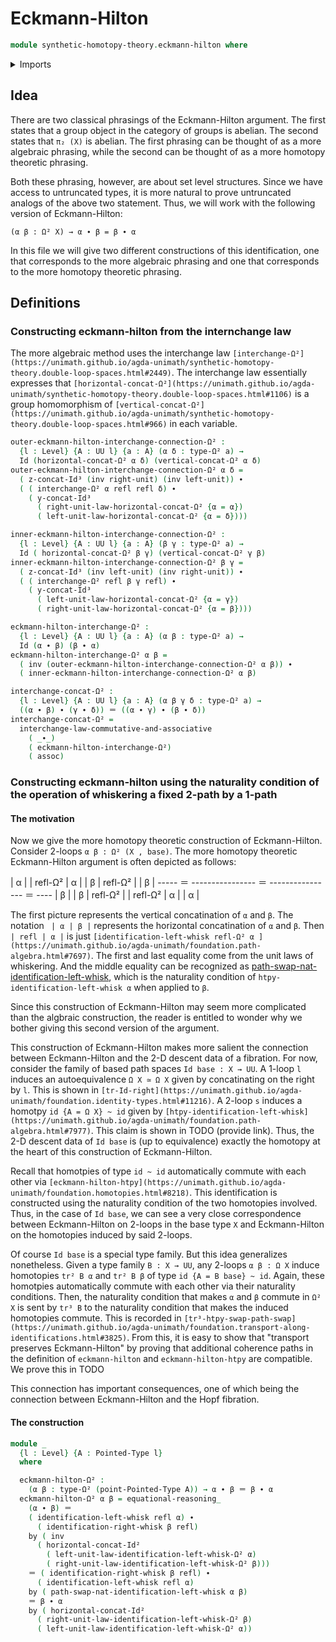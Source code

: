 # Eckmann-Hilton

```agda
module synthetic-homotopy-theory.eckmann-hilton where
```

<details><summary>Imports</summary>

```agda
open import foundation.action-on-identifications-functions
open import foundation.dependent-pair-types
open import foundation.function-types
open import foundation.identity-types
open import foundation.interchange-law
open import foundation.path-algebra
open import foundation.universe-levels

open import structured-types.pointed-equivalences
open import structured-types.pointed-types

open import synthetic-homotopy-theory.double-loop-spaces
open import synthetic-homotopy-theory.functoriality-loop-spaces
open import synthetic-homotopy-theory.iterated-loop-spaces
open import synthetic-homotopy-theory.loop-spaces
```

</details>

## Idea

There are two classical phrasings of the Eckmann-Hilton argument. The first
states that a group object in the category of groups is abelian. The second
states that `π₂ (X)` is abelian. The first phrasing can be thought of as a more
algebraic phrasing, while the second can be thought of as a more homotopy
theoretic phrasing.

Both these phrasing, however, are about set level structures. Since we have
access to untruncated types, it is more natural to prove untruncated analogs of
the above two statement. Thus, we will work with the following version of
Eckmann-Hilton:

`(α β : Ω² X) → α ∙ β = β ∙ α`

In this file we will give two different constructions of this identification, one that
corresponds to the more algebraic phrasing and one that corresponds to the more
homotopy theoretic phrasing.

## Definitions

### Constructing eckmann-hilton from the internchange law

The more algebraic method uses the interchange law
`[interchange-Ω²](https://unimath.github.io/agda-unimath/synthetic-homotopy-theory.double-loop-spaces.html#2449)`.
The interchange law essentially expresses that
`[horizontal-concat-Ω²](https://unimath.github.io/agda-unimath/synthetic-homotopy-theory.double-loop-spaces.html#1106)`
is a group homomorphism of
`[vertical-concat-Ω²](https://unimath.github.io/agda-unimath/synthetic-homotopy-theory.double-loop-spaces.html#966)`
in each variable.

```agda
outer-eckmann-hilton-interchange-connection-Ω² :
  {l : Level} {A : UU l} {a : A} (α δ : type-Ω² a) →
  Id (horizontal-concat-Ω² α δ) (vertical-concat-Ω² α δ)
outer-eckmann-hilton-interchange-connection-Ω² α δ =
  ( z-concat-Id³ (inv right-unit) (inv left-unit)) ∙
  ( ( interchange-Ω² α refl refl δ) ∙
    ( y-concat-Id³
      ( right-unit-law-horizontal-concat-Ω² {α = α})
      ( left-unit-law-horizontal-concat-Ω² {α = δ})))

inner-eckmann-hilton-interchange-connection-Ω² :
  {l : Level} {A : UU l} {a : A} (β γ : type-Ω² a) →
  Id ( horizontal-concat-Ω² β γ) (vertical-concat-Ω² γ β)
inner-eckmann-hilton-interchange-connection-Ω² β γ =
  ( z-concat-Id³ (inv left-unit) (inv right-unit)) ∙
  ( ( interchange-Ω² refl β γ refl) ∙
    ( y-concat-Id³
      ( left-unit-law-horizontal-concat-Ω² {α = γ})
      ( right-unit-law-horizontal-concat-Ω² {α = β})))

eckmann-hilton-interchange-Ω² :
  {l : Level} {A : UU l} {a : A} (α β : type-Ω² a) →
  Id (α ∙ β) (β ∙ α)
eckmann-hilton-interchange-Ω² α β =
  ( inv (outer-eckmann-hilton-interchange-connection-Ω² α β)) ∙
  ( inner-eckmann-hilton-interchange-connection-Ω² α β)

interchange-concat-Ω² :
  {l : Level} {A : UU l} {a : A} (α β γ δ : type-Ω² a) →
  ((α ∙ β) ∙ (γ ∙ δ)) ＝ ((α ∙ γ) ∙ (β ∙ δ))
interchange-concat-Ω² =
  interchange-law-commutative-and-associative
    ( _∙_)
    ( eckmann-hilton-interchange-Ω²)
    ( assoc)
```

### Constructing eckmann-hilton using the naturality condition of the operation of whiskering a fixed 2-path by a 1-path

#### The motivation

Now we give the more homotopy theoretic construction of Eckmann-Hilton. Consider
2-loops `α β : Ω² (X , base)`. The more homotopy theoretic Eckmann-Hilton
argument is often depicted as follows:

 | α |      | refl-Ω² | α |       | β | refl-Ω² |      | β |
 -----  ＝  ----------------  ＝  ----------------  ＝  ----
 | β |      | β | refl-Ω² |       | refl-Ω² | α |      | α |

The first picture represents the vertical concatination of `α` and `β`. The
notation ` | α | β |` represents the horizontal concatination of `α` and `β`.
Then `| refl | α |` is just
`[identification-left-whisk refl-Ω² α ](https://unimath.github.io/agda-unimath/foundation.path-algebra.html#7697)`.
The first and last equality come from the unit laws of whiskering. And the
middle equality can be recognized as
[path-swap-nat-identification-left-whisk](https://unimath.github.io/agda-unimath/foundation.path-algebra.html#9823),
which is the naturality condition of `htpy-identification-left-whisk α` when
applied to `β`.

Since this construction of Eckmann-Hilton may seem more complicated than the
algbraic construction, the reader is entitled to wonder why we bother giving
this second version of the argument.

This construction of Eckmann-Hilton makes more salient the connection between
Eckmann-Hilton and the 2-D descent data of a fibration. For now, consider the
family of based path spaces `Id base : X → UU`. A 1-loop `l` induces an
autoequivalence `Ω X ≃ Ω X` given by concatinating on the right by `l`. This is
shown in
`[tr-Id-right](https://unimath.github.io/agda-unimath/foundation.identity-types.html#11216)`.
A 2-loop `s` induces a homotpy `id {A = Ω X} ~ id` given by
`[htpy-identification-left-whisk](https://unimath.github.io/agda-unimath/foundation.path-algebra.html#7977)`.
This claim is shown in TODO (provide link). Thus, the 2-D descent data of
`Id base` is (up to equivalence) exactly the homotopy at the heart of this
construction of Eckmann-Hilton.

Recall that homotpies of type `id ~ id` automatically commute with each other
via
`[eckmann-hilton-htpy](https://unimath.github.io/agda-unimath/foundation.homotopies.html#8218)`.
This identification is constructed using the naturality condition of the two
homotopies involved. Thus, in the case of `Id base`, we can see a very close
correspondence between Eckmann-Hilton on 2-loops in the base type `X` and
Eckmann-Hilton on the homotopies induced by said 2-loops.

Of course `Id base` is a special type family. But this idea generalizes
nonetheless. Given a type family `B : X → UU`, any 2-loops `α β : Ω X` induce
homotopies `tr² B α` and `tr² B β` of type `id {A = B base} ~ id`. Again, these
homotpies automatically commute with each other via their naturality conditions.
Then, the naturality condition that makes `α` and `β` commute in `Ω² X` is sent
by `tr³ B` to the naturality condition that makes the induced homotopies
commute. This is recorded in
`[tr³-htpy-swap-path-swap](https://unimath.github.io/agda-unimath/foundation.transport-along-identifications.html#3825)`.
From this, it is easy to show that "transport preserves Eckmann-Hilton" by
proving that additional coherence paths in the definition of `eckmann-hilton`
and `eckmann-hilton-htpy` are compatible. We prove this in TODO

This connection has important consequences, one of which being the connection
between Eckmann-Hilton and the Hopf fibration.

#### The construction

```agda
module _
  {l : Level} {A : Pointed-Type l}
  where

  eckmann-hilton-Ω² :
    (α β : type-Ω² (point-Pointed-Type A)) → α ∙ β ＝ β ∙ α
  eckmann-hilton-Ω² α β = equational-reasoning_
    (α ∙ β) ＝
    ( identification-left-whisk refl α) ∙
      ( identification-right-whisk β refl)
    by ( inv
      ( horizontal-concat-Id²
        ( left-unit-law-identification-left-whisk-Ω² α)
        ( right-unit-law-identification-left-whisk-Ω² β)))
    ＝ ( identification-right-whisk β refl) ∙
      ( identification-left-whisk refl α)
    by ( path-swap-nat-identification-left-whisk α β)
    ＝ β ∙ α
    by ( horizontal-concat-Id²
      ( right-unit-law-identification-left-whisk-Ω² β)
      ( left-unit-law-identification-left-whisk-Ω² α))
```
